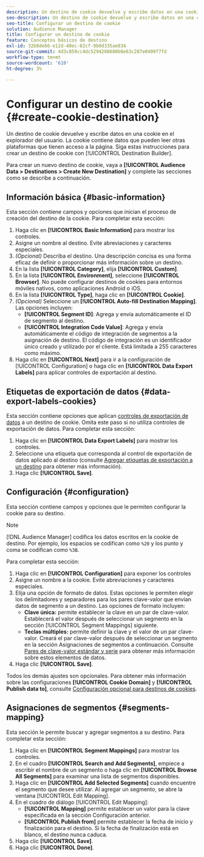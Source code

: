 ```yaml
---
description: Un destino de cookie devuelve y escribe datos en una cookie en el explorador del usuario. La cookie contiene datos que pueden leer otras plataformas que tienen acceso a la página. Siga estas instrucciones para crear un destino de cookie con [!UICONTROL Destination Builder].
seo-description: Un destino de cookie devuelve y escribe datos en una cookie en el explorador del usuario. La cookie contiene datos que pueden leer otras plataformas que tienen acceso a la página. Siga estas instrucciones para crear un destino de cookie con [!UICONTROL Destination Builder].
seo-title: Configurar un destino de cookie
solution: Audience Manager
title: Configurar un destino de cookie
feature: Conceptos básicos de destino
exl-id: 32b8de66-e12d-48ec-82cf-9b0d335ae834
source-git-commit: 4d3c859cc4dc5294286680b0e63c287e0409f7fd
workflow-type: tm+mt
source-wordcount: '610'
ht-degree: 3%

---
```


# Configurar un destino de cookie {#create-cookie-destination}

Un destino de cookie devuelve y escribe datos en una cookie en el explorador del usuario. La cookie contiene datos que pueden leer otras plataformas que tienen acceso a la página. Siga estas instrucciones para crear un destino de cookie con [!UICONTROL Destination Builder].

<!-- create-cookie-destination.xml -->

Para crear un nuevo destino de cookie, vaya a **[!UICONTROL Audience Data > Destinations > Create New Destination]** y complete las secciones como se describe a continuación.

## Información básica {#basic-information}

Esta sección contiene campos y opciones que inician el proceso de creación del destino de la cookie. Para completar esta sección:

1. Haga clic en **[!UICONTROL Basic Information]** para mostrar los controles.
2. Asigne un nombre al destino. Evite abreviaciones y caracteres especiales.
3. *(Opcional)* Describa el destino. Una descripción concisa es una forma eficaz de definir o proporcionar más información sobre un destino.
4. En la lista **[!UICONTROL Category]**, elija **[!UICONTROL Custom]**.
5. En la lista **[!UICONTROL Environment]**, seleccione **[!UICONTROL Browser]**. No puede configurar destinos de cookies para entornos móviles nativos, como aplicaciones Android o iOS.
6. En la lista **[!UICONTROL Type]**, haga clic en **[!UICONTROL Cookie]**.
7. *(Opcional)* Seleccione un  **[!UICONTROL Auto-fill Destination Mapping]**. Las opciones incluyen:
   * **[!UICONTROL Segment ID]**: Agrega y envía automáticamente el ID de segmento al destino.
   * **[!UICONTROL Integration Code Value]**: Agrega y envía automáticamente el código de integración de segmentos a la asignación de destino. El código de integración es un identificador único creado y utilizado por el cliente. Está limitada a 255 caracteres como máximo.
8. Haga clic en **[!UICONTROL Next]** para ir a la configuración de [!UICONTROL Configuration] o haga clic en **[!UICONTROL Data Export Labels]** para aplicar controles de exportación al destino.

## Etiquetas de exportación de datos {#data-export-labels-cookies}

Esta sección contiene opciones que aplican [controles de exportación de datos](../../features/data-export-controls.md) a un destino de cookie. Omita este paso si no utiliza controles de exportación de datos. Para completar esta sección:

1. Haga clic en **[!UICONTROL Data Export Labels]** para mostrar los controles.
2. Seleccione una etiqueta que corresponda al control de exportación de datos aplicado al destino (consulte [Agregar etiquetas de exportación a un destino](/help/using/features/destinations/add-data-export-labels.md) para obtener más información).
3. Haga clic **[!UICONTROL Save]**.

## Configuración {#configuration}

Esta sección contiene campos y opciones que le permiten configurar la cookie para su destino.

>[!NOTE]
>
>[!DNL Audience Manager] codifica los datos escritos en la cookie de destino. Por ejemplo, los espacios se codifican como `%20` y los punto y coma se codifican como `%3B`.

Para completar esta sección:

1. Haga clic en **[!UICONTROL Configuration]** para exponer los controles
1. Asigne un nombre a la cookie. Evite abreviaciones y caracteres especiales.
1. Elija una opción de formato de datos. Estas opciones le permiten elegir los delimitadores y separadores para los pares clave-valor que envían datos de segmento a un destino. Las opciones de formato incluyen:
   * **Clave única:** permite establecer la clave en un par de clave-valor. Establecerá el valor después de seleccionar un segmento en la sección [!UICONTROL Segment Mappings] siguiente.
   * **Teclas múltiples:** permite definir la clave y el valor de un par clave-valor. Creará el par clave-valor después de seleccionar un segmento en la sección Asignaciones de segmentos a continuación.
Consulte [Pares de clave-valor estándar y serie](../../features/destinations/key-value-pairs.md) para obtener más información sobre estos elementos de datos.
1. Haga clic **[!UICONTROL Save]**.

Todos los demás ajustes son opcionales. Para obtener más información sobre las configuraciones **[!UICONTROL Cookie Domain]** y **[!UICONTROL Publish data to]**, consulte [Configuración opcional para destinos de cookies](/help/using/features/destinations/cookie-destination-options.md).

## Asignaciones de segmentos {#segments-mapping}

Esta sección le permite buscar y agregar segmentos a su destino. Para completar esta sección:

1. Haga clic en **[!UICONTROL Segment Mappings]** para mostrar los controles.
1. En el cuadro **[!UICONTROL Search and Add Segments]**, empiece a escribir el nombre de un segmento o haga clic en **[!UICONTROL Browse All Segments]** para examinar una lista de segmentos disponibles.
1. Haga clic en **[!UICONTROL Add Selected Segments]** cuando encuentre el segmento que desee utilizar. Al agregar un segmento, se abre la ventana [!UICONTROL Edit Mapping].
1. En el cuadro de diálogo [!UICONTROL Edit Mapping]:
   * **[!UICONTROL Mapping]** permite establecer un valor para la clave especificada en la sección Configuración anterior.
   * **[!UICONTROL Publish from]** permite establecer la fecha de inicio y finalización para el destino. Si la fecha de finalización está en blanco, el destino nunca caduca.
1. Haga clic **[!UICONTROL Save]**.
1. Haga clic **[!UICONTROL Done]**.
